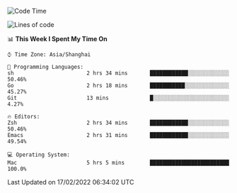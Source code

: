 <!--START_SECTION:waka-->
![Code Time](http://img.shields.io/badge/Code%20Time-615%20hrs%2046%20mins-blue)

![Lines of code](https://img.shields.io/badge/From%20Hello%20World%20I%27ve%20Written-22%20Thousand%20lines%20of%20code-blue)

📊 **This Week I Spent My Time On** 

```text
⌚︎ Time Zone: Asia/Shanghai

💬 Programming Languages: 
sh                       2 hrs 34 mins       ████████████░░░░░░░░░░░░░   50.46% 
Go                       2 hrs 18 mins       ███████████░░░░░░░░░░░░░░   45.27% 
Git                      13 mins             █░░░░░░░░░░░░░░░░░░░░░░░░   4.27%

🔥 Editors: 
Zsh                      2 hrs 34 mins       ████████████░░░░░░░░░░░░░   50.46% 
Emacs                    2 hrs 31 mins       ████████████░░░░░░░░░░░░░   49.54%

💻 Operating System: 
Mac                      5 hrs 5 mins        █████████████████████████   100.0%

```


 Last Updated on 17/02/2022 06:34:02 UTC
<!--END_SECTION:waka-->
